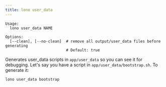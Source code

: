 ```yaml
---
title: lono user_data
---
```


```
Usage:
  lono user_data NAME

Options:
  [--clean], [--no-clean]  # remove all output/user_data files before generating
                           # Default: true
```

Generates user_data scripts in `app/user_data` so you can see it for debugging. Let's say you have a script in `app/user_data/bootstrap.sh`. To generate it:

    lono user_data bootstrap
